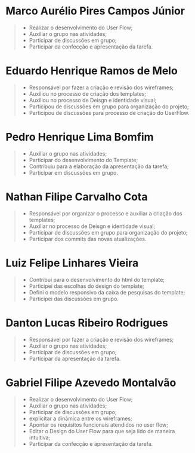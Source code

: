 # Marco Aurélio Pires Campos Júnior
> - Realizar o desenvolvimento do User Flow;
> - Auxiliar o grupo nas atividades; 
> - Participar de discussões em grupo;
> - Participar da confecção e apresentação da tarefa.

# Eduardo Henrique Ramos de Melo
> - Responsável por fazer a criação e revisão dos wireframes;
> - Auxiliou no processo de criação dos templates;
> - Auxiliou no processo de Deisgn e identidade visual; 
> - Participou de discussões em grupo para organização do projeto;
> - Participou de discussões para processo de criação do UserFlow.

# Pedro Henrique Lima Bomfim
> - Auxiliar o grupo nas atividades; 
> - Participar do desenvolvimento do Template;
> - Contribuiu para a elaboração da apresentação da tarefa;
> - Participar em discussões em grupo.

# Nathan Filipe Carvalho Cota
> - Responsável por organizar o processo e auxiliar a criação dos templates;
> - Auxiliar no processo de Deisgn e identidade visual; 
> - Participar de discussões em grupo para organização do projeto;
> - Participar dos commits das novas atualizações.

# Luiz Felipe Linhares Vieira
> - Contribuí para o desenvolvimento do html do template;
> - Participei das escolhas do design do template;
> - Defini o modelo responsivo da caixa de pesquisas do template;
> - Participei das discussões em grupo.

# Danton Lucas Ribeiro Rodrigues
> - Responsável por fazer a criação e revisão dos wireframes;
> - Auxiliar o grupo nas atividades; 
> - Participar de discussões em grupo;
> - Participar da apresentação da tarefa.

# Gabriel Filipe Azevedo Montalvão
> - Realizar o desenvolvimento do User Flow;
> - Auxiliar o grupo nas atividades; 
> - Participar de discussões em grupo;
> - explicitar a dinâmica entre os wireframes;
> - Apontar os requisitos funcionais atendidos no user flow;
> - Editar o Design do User Flow para que seja lido de maneira intuitiva;
> - Participar da confecção e apresentação da tarefa.
